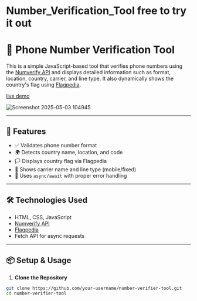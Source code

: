 ﻿# Number_Verification_Tool free to try it out 
# 📱 Phone Number Verification Tool

This is a simple JavaScript-based tool that verifies phone numbers using the [Numverify API](https://numverify.com) and displays detailed information such as format, location, country, carrier, and line type. It also dynamically shows the country's flag using [Flagpedia](https://flagpedia.net).

<a href="https://abihuagede.github.io/Number_Verification_Tool/num_identity.html">live demo</a>


 
![Screenshot 2025-05-03 104945](https://github.com/user-attachments/assets/960e19d8-b829-4049-8981-2566db412c2c)


---

## 🚀 Features

- ✅ Validates phone number format
- 🌍 Detects country name, location, and code
- 🏳️ Displays country flag via Flagpedia
- 📡 Shows carrier name and line type (mobile/fixed)
- 🔐 Uses `async/await` with proper error handling

---

## 🛠️ Technologies Used

- HTML, CSS, JavaScript
- [Numverify API](https://numverify.com/)
- [Flagpedia](https://flagpedia.net/)
- Fetch API for async requests

---

## 📦 Setup & Usage

1. **Clone the Repository**

```bash
git clone https://github.com/your-username/number-verifier-tool.git
cd number-verifier-tool
